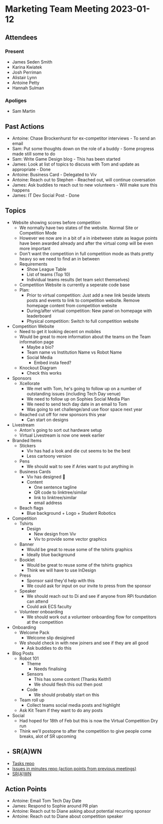 # Marketing Team Meeting 2023-01-12

## Attendees

### Present

- James Seden Smith
- Karina Kwiatek
- Josh Perriman
- Alistair Lynn
- Antoine Petty
- Hannah Sulman

### Apoliges

- Sam Martin

## Past Actions

- Antoine: Chase Brockenhurst for ex-competitor interviews - To send an email
- Sam: Put some thoughts down on the role of a buddy - Some progress made still some to do
- Sam: Write Game Design blog - This has been started
- James: Look at list of topics to discuss with Tom and update as appropriate - Done
- Antoine: Business Card - Delegated to Viv
- Antoine: Reach out to Stephen - Reached out, will continue coversation
- James: Ask buddies to reach out to new volunteers - Will make sure this happens
- James: IT Dev Social Post - Done

## Topics

- Website showing scores before competition
    - We normally have two states of the website. Normal Site or Competition Mode
    - However we now are in a bit of a in inbetween state as league points have been awarded already and after the virtual comp will be even more important
    - Don't want the competition in full competition mode as thats pretty heavy so we need to find an in between
    - Requirements
        - Show League Table
        - List of teams (Top 10)
        - Individual teams results (let team selct themselves)
    - Competition Website is currently a seperate code base
    - Plan:
        - Prior to virtual competition: Just add a new link beside latests posts and events to link to competition website. Remove homepage content from competition website
        - During/after virtual competition: New panel on homepage with leaderboard
        - Physical competition: Switch to full competition website
- Competition Website
    - Need to get it looking decent on mobiles
    - Would be great to more information about the teams on the Team information page
        - Maybe a bio?
        - Team name vs Institution Name vs Robot Name
        - Social Media
            - Embed insta feed?
    - Knockout Diagram
        - Check this works
- Sponsors
    - Xcellorate
        - We met with Tom, he's going to follow up on a number of outstanding issues (including Tech Day venue)
        - We need to follow up on Sophies Social Media Plan
        - We need to send tech day date in an email to Tom
        - Was going to set challenge/and use floor space next year
    - Reached cut off for new sponsors this year
        - Can start on designs
- Livestream
    - Anton's going to sort out hardware setup
    - Virtual Livestream is now one week earlier
- Branded Items
    - Stickers
        - Viv has had a look and die cut seems to be the best
        - Less cartoony version
    - Pens
        - We should wait to see if Aries want to put anything in
    - Business Cards
        - Viv has designed 🎉
        - Content
            - One sentence tagline
            - QR code to linktree/similar
            - link to linktree/similar
            - email address
    - Beach flags
        - Blue background + Logo + Student Robotics
- Competition
    - Tshirts
        - Design
            - New design from Viv
            - Viv to provide some vector graphics
    - Banner
        - Would be great to reuse some of the tshirts graphics
        - Ideally blue background
    - Booklet
        - Would be great to reuse some of the tshirts graphics
        - Think we will have to use InDesign
    - Press
        - Sponsor said they'd help with this
        - We could ask for input on our invite to press from the sponsor
    - Speaker
        - We should reach out to Di and see if anyone from RPi foundation can attend
        - Could ask ECS faculty
    - Volunteer onboarding
        - We should work out a volunteer onboarding flow for competitors at the competition
- Onboarding
    - Welcome Pack
        - Welcome slip desigined
    - We should check in with new joiners and see if they are all good
        - Ask buddies to do this
- Blog Posts
    - Robot 101
        - Theme
            - Needs finalising
        - Sensors
            - This has some content (Thanks Keith!)
            - We should flesh this out then post
        - Code
            - We should probably start on this
    - Team roll up
        - Collect teams social media posts and highlight
    - Ask Kit Team if they want to do any posts
- Social
    - Had hoped for 18th of Feb but this is now the Virtual Competition Dry run
    - Think we'll postopne to after the competition to give people come breaks, alot of SR upcoming
- SR(A)WN
    - 
- [Tasks repo](https://github.com/srobo/tasks/issues?q=is%3Aopen+is%3Aissue+label%3A%22A%3A+Media)
- [Issues in minutes repo (action points from previous meetings)](https://github.com/srobo/marketing-team-minutes/issues)
- [SR(A)WN](https://github.com/srobo/srawn/issues)


## Action Points

- Antoine: Email Tom Tech Day Date
- James: Respond to Sophie around PR plan
- Antoine: Reach out to Diane asking about potential recurring sponsor
- Antoine: Reach out to Diane about competition speaker


